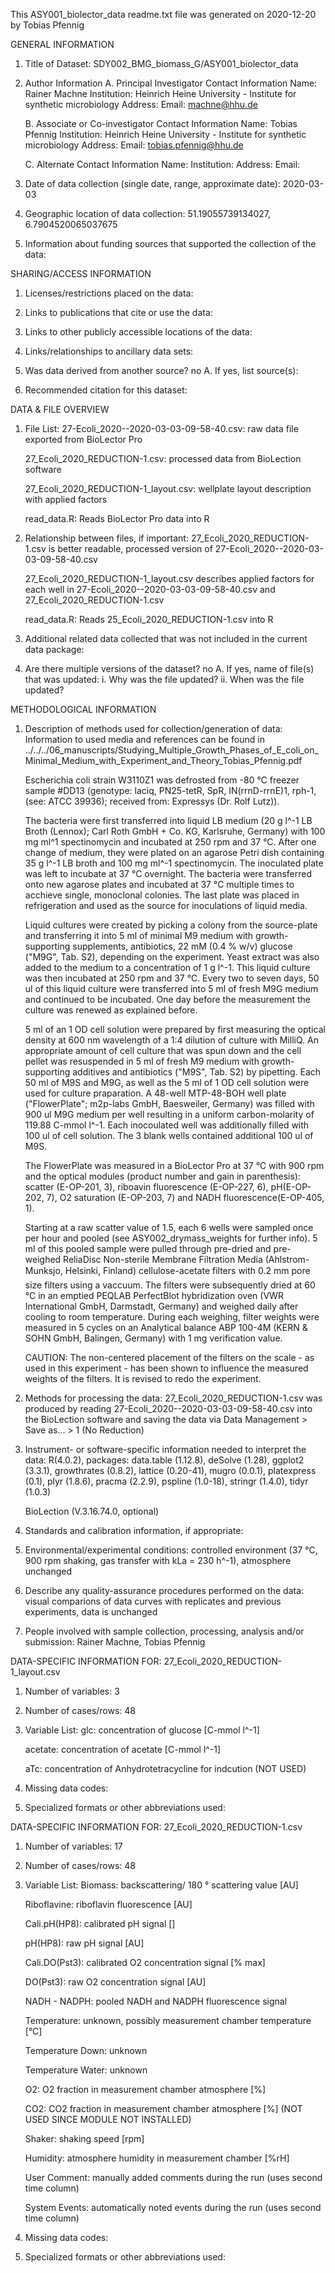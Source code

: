 This ASY001_biolector_data readme.txt file was generated on 2020-12-20 by Tobias Pfennig


GENERAL INFORMATION

1. Title of Dataset: SDY002_BMG_biomass_G/ASY001_biolector_data

2. Author Information
	A. Principal Investigator Contact Information
		Name: Rainer Machne
		Institution: Heinrich Heine University - Institute for synthetic microbiology
		Address: 
		Email: machne@hhu.de

	B. Associate or Co-investigator Contact Information
		Name: Tobias Pfennig
		Institution: Heinrich Heine University - Institute for synthetic microbiology
		Address: 
		Email: tobias.pfennig@hhu.de

	C. Alternate Contact Information
		Name: 
		Institution: 
		Address: 
		Email: 

3. Date of data collection (single date, range, approximate date): 2020-03-03

4. Geographic location of data collection: 51.19055739134027, 6.7904520065037675

5. Information about funding sources that supported the collection of the data: 


SHARING/ACCESS INFORMATION

1. Licenses/restrictions placed on the data: 

2. Links to publications that cite or use the data: 

3. Links to other publicly accessible locations of the data: 

4. Links/relationships to ancillary data sets: 

5. Was data derived from another source? no
	A. If yes, list source(s): 

6. Recommended citation for this dataset: 


DATA & FILE OVERVIEW

1. File List: 
	27-Ecoli_2020--2020-03-03-09-58-40.csv: raw data file exported from BioLector Pro

	27_Ecoli_2020_REDUCTION-1.csv: processed data from BioLection software

	27_Ecoli_2020_REDUCTION-1_layout.csv: wellplate layout description with applied factors
	
	read_data.R: Reads BioLector Pro data into R

2. Relationship between files, if important: 
	27_Ecoli_2020_REDUCTION-1.csv is better readable, processed version of 27-Ecoli_2020--2020-03-03-09-58-40.csv

	27_Ecoli_2020_REDUCTION-1_layout.csv describes applied factors for each well in 27-Ecoli_2020--2020-03-03-09-58-40.csv and 27_Ecoli_2020_REDUCTION-1.csv
	
	read_data.R: Reads 25_Ecoli_2020_REDUCTION-1.csv into R

3. Additional related data collected that was not included in the current data package: 

4. Are there multiple versions of the dataset? no
	A. If yes, name of file(s) that was updated: 
		i. Why was the file updated? 
		ii. When was the file updated? 


METHODOLOGICAL INFORMATION

1. Description of methods used for collection/generation of data: 
	Information to used media and references can be found in ../../../06_manuscripts/Studying_Multiple_Growth_Phases_of_E_coli_on_Minimal_Medium_with_Experiment_and_Theory_Tobias_Pfennig.pdf

	Escherichia coli strain W3110Z1 was defrosted from -80 °C freezer sample #DD13 (genotype: laciq, PN25-tetR, SpR, IN(rrnD-rrnE)1, rph-1, (see: ATCC 39936); received from: Expressys (Dr. Rolf Lutz)). 		
	
	The bacteria were first transferred into liquid LB medium (20 g l^-1 LB Broth (Lennox); Carl Roth GmbH + Co. KG, Karlsruhe, Germany) with 100 mg ml^1 spectinomycin and incubated at 250 rpm and 37 °C. After one change of medium, they were plated on an agarose Petri dish containing 35 g l^-1 LB broth and 100 mg ml^-1 spectinomycin. The inoculated plate was left to incubate at 37 °C overnight. The bacteria were transferred onto new agarose plates and incubated at 37 °C multiple times to acchieve single, monoclonal colonies. The last plate was placed in refrigeration and used as the source for inoculations of liquid media.
	
	Liquid cultures were created by picking a colony from the source-plate and transferring it into 5 ml of minimal M9 medium with growth-supporting supplements, antibiotics, 22 mM (0.4 % w/v) glucose ("M9G", Tab. S2), depending on the experiment. Yeast extract was also added to the medium to a concentration of 1 g l^-1. This liquid culture was then incubated at 250 rpm and 37 °C. Every two to seven days, 50 ul of this liquid culture were transferred into 5 ml of fresh M9G medium and continued to be incubated. One day before the measurement the culture was renewed as explained before.
	
	5 ml of an 1 OD cell solution were prepared by first measuring the optical density at 600 nm wavelength of a 1:4 dilution of culture with MilliQ. An appropriate amount of cell culture that was spun down and the cell pellet was resuspended in 5 ml of fresh M9 medium with growth-supporting additives and antibiotics ("M9S", Tab. S2) by pipetting. Each 50 ml of M9S and M9G, as well as the 5 ml of 1 OD cell solution were used for culture praparation. A 48-well MTP-48-BOH well plate ("FlowerPlate"; m2p-labs GmbH, Baesweiler, Germany) was filled with 900 ul M9G medium per well resulting in a uniform carbon-molarity of 119.88 C-mmol l^-1. Each inocoulated well was additionally filled with 100 ul of cell solution. The 3 blank wells contained additional 100 ul of M9S.
	
	The FlowerPlate was measured in a BioLector Pro at 37 °C with 900 rpm and the optical modules (product number and gain in parenthesis): scatter (E-OP-201, 3), riboavin fluorescence (E-OP-227, 6), pH(E-OP-202, 7), O2 saturation (E-OP-203, 7) and NADH fluorescence(E-OP-405, 1).
	
	Starting at a raw scatter value of 1.5, each 6 wells were sampled once per hour and pooled (see ASY002_drymass_weights for further info). 5 ml of this pooled sample were pulled through pre-dried and pre-weighed ReliaDisc Non-sterile Membrane Filtration Media (Ahlstrom-Munksjo, Helsinki, Finland) cellulose-acetate filters with 0.2 mm pore size filters using a vaccuum. The filters were subsequently dried at 60 °C in an emptied PEQLAB PerfectBlot hybridization oven (VWR International GmbH, Darmstadt, Germany) and weighed daily after cooling to room temperature. During each weighing, filter weights were measured in 5 cycles on an Analytical balance ABP 100-4M (KERN & SOHN GmbH, Balingen, Germany) with 1 mg verification value.
	
	CAUTION: The non-centered placement of the filters on the scale - as used in this experiment - has been shown to influence the measured weights of the filters. It is revised to redo the experiment.
	
2. Methods for processing the data: 
	27_Ecoli_2020_REDUCTION-1.csv was produced by reading 27-Ecoli_2020--2020-03-03-09-58-40.csv into the BioLection software and saving the data via Data Management > Save as... > 1 (No Reduction)

3. Instrument- or software-specific information needed to interpret the data: 
	R(4.0.2), packages: data.table (1.12.8), deSolve (1.28), ggplot2 (3.3.1), growthrates (0.8.2), lattice (0.20-41), mugro (0.0.1), platexpress (0.1), plyr (1.8.6), pracma (2.2.9), pspline (1.0-18),  stringr (1.4.0), tidyr (1.0.3)
	
	BioLection (V.3.16.74.0, optional)

4. Standards and calibration information, if appropriate: 

5. Environmental/experimental conditions: controlled environment (37 °C, 900 rpm shaking, gas transfer with kLa = 230 h^-1), atmosphere unchanged

6. Describe any quality-assurance procedures performed on the data: visual comparions of data curves with replicates and previous experiments, data is unchanged

7. People involved with sample collection, processing, analysis and/or submission: Rainer Machne, Tobias Pfennig


DATA-SPECIFIC INFORMATION FOR: 27_Ecoli_2020_REDUCTION-1_layout.csv

1. Number of variables: 3

2. Number of cases/rows: 48

3. Variable List: 
	glc: concentration of glucose [C-mmol l^-1]
	
	acetate: concentration of acetate [C-mmol l^-1]
	
	aTc: concentration of Anhydrotetracycline for indcution (NOT USED)

4. Missing data codes:

5. Specialized formats or other abbreviations used:


DATA-SPECIFIC INFORMATION FOR: 27_Ecoli_2020_REDUCTION-1.csv

1. Number of variables: 17

2. Number of cases/rows: 48

3. Variable List: 
	Biomass: backscattering/ 180 ° scattering value [AU]
	
	Riboflavine: riboflavin fluorescence [AU]
	
	Cali.pH(HP8): calibrated pH signal []
	
	pH(HP8): raw pH signal [AU]
	
	Cali.DO(Pst3): calibrated O2 concentration signal [% max]
	
	DO(Pst3): raw O2 concentration signal [AU]
	
	NADH - NADPH: pooled NADH and NADPH fluorescence signal
	
	Temperature: unknown, possibly measurement chamber temperature [°C]
	
	Temperature Down: unknown
	
	Temperature Water: unknown
	
	O2: O2 fraction in measurement chamber atmosphere [%]
	
	CO2: CO2 fraction in measurement chamber atmosphere [%] (NOT USED SINCE MODULE NOT INSTALLED)
	
	Shaker: shaking speed [rpm]
	
	Humidity: atmosphere humidity in measurement chamber [%rH]
	
	User Comment: manually added comments during the run (uses second time column)
	
	System Events: automatically noted events during the run (uses second time column)

4. Missing data codes:

5. Specialized formats or other abbreviations used: 